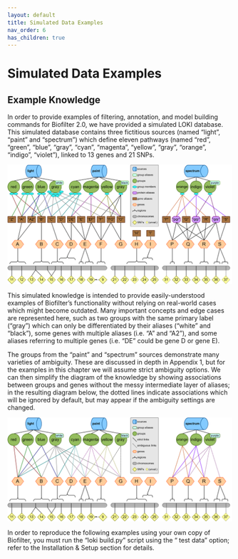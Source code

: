 ```yaml
---
layout: default
title: Simulated Data Examples
nav_order: 6
has_children: true
---
```


# Simulated Data Examples


## Example Knowledge
In order to provide examples of filtering, annotation, and model building commands for Biofilter 2.0, we have provided a simulated LOKI database. This simulated database contains three fictitious sources (named “light”, “paint” and “spectrum”) which define eleven pathways (named “red”, “green”, “blue”, “gray”, “cyan”, “magenta”, “yellow”, “gray”, “orange”, “indigo”, “violet”), linked to 13 genes and 21 SNPs.

![simulated-knowledge](images/simulated-knowledge/simulated-schema01.png)

This simulated knowledge is intended to provide easily-understood examples of Biofilter’s functionality without relying on real-world cases which might become outdated. Many important concepts and edge cases are represented here, such as two groups with the same primary label (“gray”) which can only be differentiated by their aliases (“white” and “black”), some genes with multiple aliases (i.e. “A” and “A2”), and some aliases referring to multiple genes (i.e. “DE” could be gene D or gene E).

The groups from the “paint” and “spectrum” sources demonstrate many varieties of ambiguity. These are discussed in depth in Appendix 1, but for the examples in this chapter we will assume strict ambiguity options. We can then simplify the diagram of the knowledge by showing associations between groups and genes without the messy intermediate layer of aliases; in the resulting diagram below, the dotted lines indicate associations which will be ignored by default, but may appear if the ambiguity settings are changed.

![simulated-knowledge](images/simulated-knowledge/simulated-schema02.png)

In order to reproduce the following examples using your own copy of Biofilter, you must run the “loki build.py” script using the “  test data” option; refer to the Installation & Setup section for details.